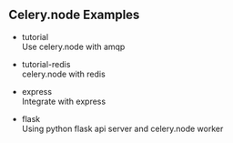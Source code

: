 ## Celery.node Examples
- tutorial  
Use celery.node with amqp

- tutorial-redis  
celery.node with redis

- express  
Integrate with express

- flask  
Using python flask api server and celery.node worker
